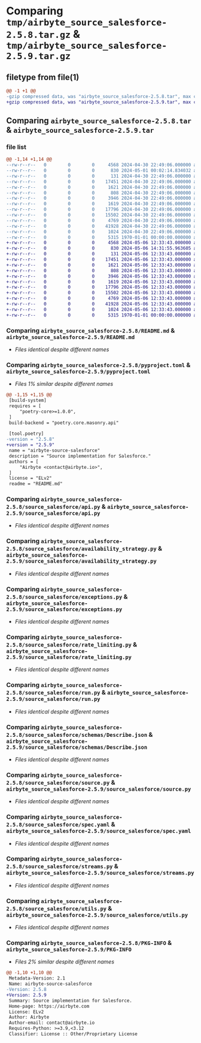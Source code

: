 # Comparing `tmp/airbyte_source_salesforce-2.5.8.tar.gz` & `tmp/airbyte_source_salesforce-2.5.9.tar.gz`

## filetype from file(1)

```diff
@@ -1 +1 @@
-gzip compressed data, was "airbyte_source_salesforce-2.5.8.tar", max compression
+gzip compressed data, was "airbyte_source_salesforce-2.5.9.tar", max compression
```

## Comparing `airbyte_source_salesforce-2.5.8.tar` & `airbyte_source_salesforce-2.5.9.tar`

### file list

```diff
@@ -1,14 +1,14 @@
--rw-r--r--   0        0        0     4568 2024-04-30 22:49:06.000000 airbyte_source_salesforce-2.5.8/README.md
--rw-r--r--   0        0        0      830 2024-05-01 00:02:14.834032 airbyte_source_salesforce-2.5.8/pyproject.toml
--rw-r--r--   0        0        0      131 2024-04-30 22:49:06.000000 airbyte_source_salesforce-2.5.8/source_salesforce/__init__.py
--rw-r--r--   0        0        0    17451 2024-04-30 22:49:06.000000 airbyte_source_salesforce-2.5.8/source_salesforce/api.py
--rw-r--r--   0        0        0     1621 2024-04-30 22:49:06.000000 airbyte_source_salesforce-2.5.8/source_salesforce/availability_strategy.py
--rw-r--r--   0        0        0      808 2024-04-30 22:49:06.000000 airbyte_source_salesforce-2.5.8/source_salesforce/exceptions.py
--rw-r--r--   0        0        0     3946 2024-04-30 22:49:06.000000 airbyte_source_salesforce-2.5.8/source_salesforce/rate_limiting.py
--rw-r--r--   0        0        0     1619 2024-04-30 22:49:06.000000 airbyte_source_salesforce-2.5.8/source_salesforce/run.py
--rw-r--r--   0        0        0    17796 2024-04-30 22:49:06.000000 airbyte_source_salesforce-2.5.8/source_salesforce/schemas/Describe.json
--rw-r--r--   0        0        0    15502 2024-04-30 22:49:06.000000 airbyte_source_salesforce-2.5.8/source_salesforce/source.py
--rw-r--r--   0        0        0     4769 2024-04-30 22:49:06.000000 airbyte_source_salesforce-2.5.8/source_salesforce/spec.yaml
--rw-r--r--   0        0        0    41928 2024-04-30 22:49:06.000000 airbyte_source_salesforce-2.5.8/source_salesforce/streams.py
--rw-r--r--   0        0        0     1024 2024-04-30 22:49:06.000000 airbyte_source_salesforce-2.5.8/source_salesforce/utils.py
--rw-r--r--   0        0        0     5315 1970-01-01 00:00:00.000000 airbyte_source_salesforce-2.5.8/PKG-INFO
+-rw-r--r--   0        0        0     4568 2024-05-06 12:33:43.000000 airbyte_source_salesforce-2.5.9/README.md
+-rw-r--r--   0        0        0      830 2024-05-06 14:31:55.963605 airbyte_source_salesforce-2.5.9/pyproject.toml
+-rw-r--r--   0        0        0      131 2024-05-06 12:33:43.000000 airbyte_source_salesforce-2.5.9/source_salesforce/__init__.py
+-rw-r--r--   0        0        0    17451 2024-05-06 12:33:43.000000 airbyte_source_salesforce-2.5.9/source_salesforce/api.py
+-rw-r--r--   0        0        0     1621 2024-05-06 12:33:43.000000 airbyte_source_salesforce-2.5.9/source_salesforce/availability_strategy.py
+-rw-r--r--   0        0        0      808 2024-05-06 12:33:43.000000 airbyte_source_salesforce-2.5.9/source_salesforce/exceptions.py
+-rw-r--r--   0        0        0     3946 2024-05-06 12:33:43.000000 airbyte_source_salesforce-2.5.9/source_salesforce/rate_limiting.py
+-rw-r--r--   0        0        0     1619 2024-05-06 12:33:43.000000 airbyte_source_salesforce-2.5.9/source_salesforce/run.py
+-rw-r--r--   0        0        0    17796 2024-05-06 12:33:43.000000 airbyte_source_salesforce-2.5.9/source_salesforce/schemas/Describe.json
+-rw-r--r--   0        0        0    15502 2024-05-06 12:33:43.000000 airbyte_source_salesforce-2.5.9/source_salesforce/source.py
+-rw-r--r--   0        0        0     4769 2024-05-06 12:33:43.000000 airbyte_source_salesforce-2.5.9/source_salesforce/spec.yaml
+-rw-r--r--   0        0        0    41928 2024-05-06 12:33:43.000000 airbyte_source_salesforce-2.5.9/source_salesforce/streams.py
+-rw-r--r--   0        0        0     1024 2024-05-06 12:33:43.000000 airbyte_source_salesforce-2.5.9/source_salesforce/utils.py
+-rw-r--r--   0        0        0     5315 1970-01-01 00:00:00.000000 airbyte_source_salesforce-2.5.9/PKG-INFO
```

### Comparing `airbyte_source_salesforce-2.5.8/README.md` & `airbyte_source_salesforce-2.5.9/README.md`

 * *Files identical despite different names*

### Comparing `airbyte_source_salesforce-2.5.8/pyproject.toml` & `airbyte_source_salesforce-2.5.9/pyproject.toml`

 * *Files 1% similar despite different names*

```diff
@@ -1,15 +1,15 @@
 [build-system]
 requires = [
     "poetry-core>=1.0.0",
 ]
 build-backend = "poetry.core.masonry.api"
 
 [tool.poetry]
-version = "2.5.8"
+version = "2.5.9"
 name = "airbyte-source-salesforce"
 description = "Source implementation for Salesforce."
 authors = [
     "Airbyte <contact@airbyte.io>",
 ]
 license = "ELv2"
 readme = "README.md"
```

### Comparing `airbyte_source_salesforce-2.5.8/source_salesforce/api.py` & `airbyte_source_salesforce-2.5.9/source_salesforce/api.py`

 * *Files identical despite different names*

### Comparing `airbyte_source_salesforce-2.5.8/source_salesforce/availability_strategy.py` & `airbyte_source_salesforce-2.5.9/source_salesforce/availability_strategy.py`

 * *Files identical despite different names*

### Comparing `airbyte_source_salesforce-2.5.8/source_salesforce/exceptions.py` & `airbyte_source_salesforce-2.5.9/source_salesforce/exceptions.py`

 * *Files identical despite different names*

### Comparing `airbyte_source_salesforce-2.5.8/source_salesforce/rate_limiting.py` & `airbyte_source_salesforce-2.5.9/source_salesforce/rate_limiting.py`

 * *Files identical despite different names*

### Comparing `airbyte_source_salesforce-2.5.8/source_salesforce/run.py` & `airbyte_source_salesforce-2.5.9/source_salesforce/run.py`

 * *Files identical despite different names*

### Comparing `airbyte_source_salesforce-2.5.8/source_salesforce/schemas/Describe.json` & `airbyte_source_salesforce-2.5.9/source_salesforce/schemas/Describe.json`

 * *Files identical despite different names*

### Comparing `airbyte_source_salesforce-2.5.8/source_salesforce/source.py` & `airbyte_source_salesforce-2.5.9/source_salesforce/source.py`

 * *Files identical despite different names*

### Comparing `airbyte_source_salesforce-2.5.8/source_salesforce/spec.yaml` & `airbyte_source_salesforce-2.5.9/source_salesforce/spec.yaml`

 * *Files identical despite different names*

### Comparing `airbyte_source_salesforce-2.5.8/source_salesforce/streams.py` & `airbyte_source_salesforce-2.5.9/source_salesforce/streams.py`

 * *Files identical despite different names*

### Comparing `airbyte_source_salesforce-2.5.8/source_salesforce/utils.py` & `airbyte_source_salesforce-2.5.9/source_salesforce/utils.py`

 * *Files identical despite different names*

### Comparing `airbyte_source_salesforce-2.5.8/PKG-INFO` & `airbyte_source_salesforce-2.5.9/PKG-INFO`

 * *Files 2% similar despite different names*

```diff
@@ -1,10 +1,10 @@
 Metadata-Version: 2.1
 Name: airbyte-source-salesforce
-Version: 2.5.8
+Version: 2.5.9
 Summary: Source implementation for Salesforce.
 Home-page: https://airbyte.com
 License: ELv2
 Author: Airbyte
 Author-email: contact@airbyte.io
 Requires-Python: >=3.9,<3.12
 Classifier: License :: Other/Proprietary License
```

